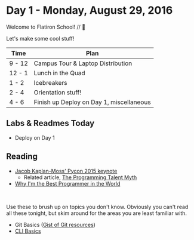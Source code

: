 # Day 1 - Monday, August 29, 2016

Welcome to Flatiron School! // :blue_heart:

Let's make some cool stuff!

Time        |   Plan   |
----------------|-------
9 - 12          | Campus Tour & Laptop Distribution
12 - 1    | Lunch in the Quad
1 - 2     | Icebreakers
2 - 4     | Orientation stuff!
4 - 6     | Finish up Deploy on Day 1, miscellaneous

## Labs & Readmes Today

  * Deploy on Day 1

## Reading

* [Jacob Kaplan-Moss' Pycon 2015 keynote](https://www.youtube.com/watch?v=hIJdFxYlEKE)
    * Related article, [The Programming Talent Myth](https://lwn.net/Articles/641779/)
* [Why I'm the Best Programmer in the World](http://blog.codinghorror.com/why-im-the-best-programmer-in-the-world/)

<br>

Use these to brush up on topics you don't know. Obviously you can't read all these tonight, but skim around for the areas you are least familiar with.

* Git Basics ([Gist of Git resources](https://gist.github.com/aviflombaum/0d1c335291350a2e4036))
* [CLI Basics](https://learn.co/lessons/cli-basics)

